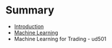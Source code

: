 # Summary

* [Introduction](README.md)
* [Machine Learning](machine-learning.md)
* Machine Learning for Trading - ud501

